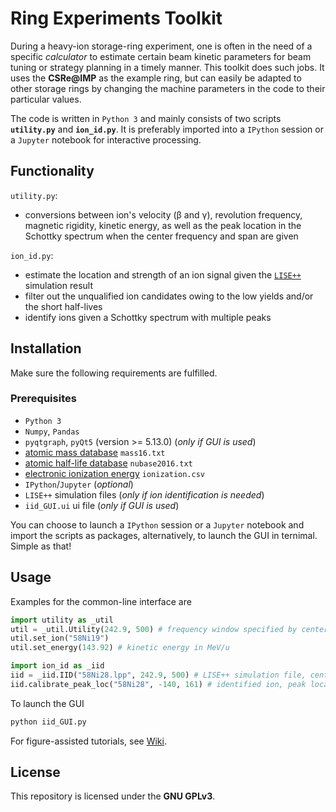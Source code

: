 # Ring Experiments Toolkit
During a heavy-ion storage-ring experiment, one is often in the need of a specific _calculator_ to estimate certain beam kinetic parameters for beam tuning or strategy planning in a timely manner.
This toolkit does such jobs.
It uses the **CSRe@IMP** as the example ring, but can easily be adapted to other storage rings by changing the machine parameters in the code to their particular values.

The code is written in `Python 3` and mainly consists of two scripts **`utility.py`** and **`ion_id.py`**.
It is preferably imported into a `IPython` session or a `Jupyter` notebook for interactive processing.

## Functionality
`utility.py`:
 - conversions between ion's velocity (β and γ), revolution frequency, magnetic rigidity, kinetic energy, as well as the peak location in the Schottky spectrum when the center frequency and span are given

`ion_id.py`:
 - estimate the location and strength of an ion signal given the [`LISE++`](http://lise.nscl.msu.edu/lise.html) simulation result
 - filter out the unqualified ion candidates owing to the low yields and/or the short half-lives
 - identify ions given a Schottky spectrum with multiple peaks

## Installation
Make sure the following requirements are fulfilled.

### Prerequisites
 - `Python 3`
 - `Numpy`, `Pandas`
 - `pyqtgraph`, `pyQt5` (version >= 5.13.0) (_only if GUI is used_)
 - [atomic mass database](http://amdc.in2p3.fr/masstables/Ame2016/mass16.txt) `mass16.txt`
 - [atomic half-life database](http://amdc.in2p3.fr/nubase/nubase2016.txt) `nubase2016.txt`
 - [electronic ionization energy]( https://physics.nist.gov/PhysRefData/ASD/ionEnergy.html) `ionization.csv`
 - `IPython`/`Jupyter` (_optional_)
 - `LISE++` simulation files (_only if ion identification is needed_)
 - `iid_GUI.ui` ui file (_only if GUI is used_)

You can choose to launch a `IPython` session or a `Jupyter` notebook and import the scripts as packages, alternatively, to launch the GUI in ternimal.
Simple as that!

## Usage
Examples for the common-line interface are
```python
import utility as _util
util = _util.Utility(242.9, 500) # frequency window specified by center frequency in MHz, and span in kHz
util.set_ion("58Ni19")
util.set_energy(143.92) # kinetic energy in MeV/u
```

```python
import ion_id as _iid
iid = _iid.IID("58Ni28.lpp", 242.9, 500) # LISE++ simulation file, center frequency in MHz, span in kHz
iid.calibrate_peak_loc("58Ni28", -140, 161) # identified ion, peak location in kHz within the frequency window, harmonic
```

To launch the GUI
```cmd
python iid_GUI.py
```

For figure-assisted tutorials, see [Wiki](https://github.com/SchottkySpectroscopyIMP/ring-exp-toolkit/wiki).

## License
This repository is licensed under the **GNU GPLv3**.
